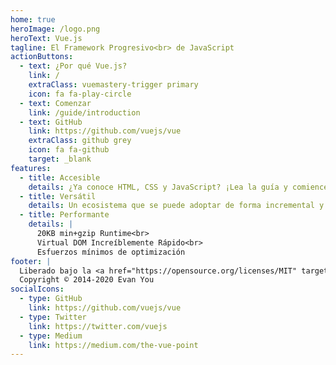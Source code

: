 ```yaml
---
home: true
heroImage: /logo.png
heroText: Vue.js
tagline: El Framework Progresivo<br> de JavaScript
actionButtons:
  - text: ¿Por qué Vue.js?
    link: /
    extraClass: vuemastery-trigger primary
    icon: fa fa-play-circle
  - text: Comenzar
    link: /guide/introduction
  - text: GitHub
    link: https://github.com/vuejs/vue
    extraClass: github grey
    icon: fa fa-github
    target: _blank
features:
  - title: Accesible
    details: ¿Ya conoce HTML, CSS y JavaScript? ¡Lea la guía y comience a construir cosas en poco tiempo!
  - title: Versátil
    details: Un ecosistema que se puede adoptar de forma incremental y que se puede escalar entre una librería y un framework con todas las funciones.
  - title: Performante
    details: |
      20KB min+gzip Runtime<br>
	  Virtual DOM Increíblemente Rápido<br>
	  Esfuerzos mínimos de optimización
footer: |
  Liberado bajo la <a href="https://opensource.org/licenses/MIT" target="_blank" rel="noopener">Licencia MIT</a><br>
  Copyright © 2014-2020 Evan You
socialIcons:
  - type: GitHub
    link: https://github.com/vuejs/vue
  - type: Twitter
    link: https://twitter.com/vuejs
  - type: Medium
    link: https://medium.com/the-vue-point
---
```


<common-vuemastery-video-modal/>
